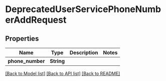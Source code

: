# DeprecatedUserServicePhoneNumberAddRequest

## Properties

Name | Type | Description | Notes
------------ | ------------- | ------------- | -------------
**phone_number** | **String** |  | 

[[Back to Model list]](../README.md#documentation-for-models) [[Back to API list]](../README.md#documentation-for-api-endpoints) [[Back to README]](../README.md)


